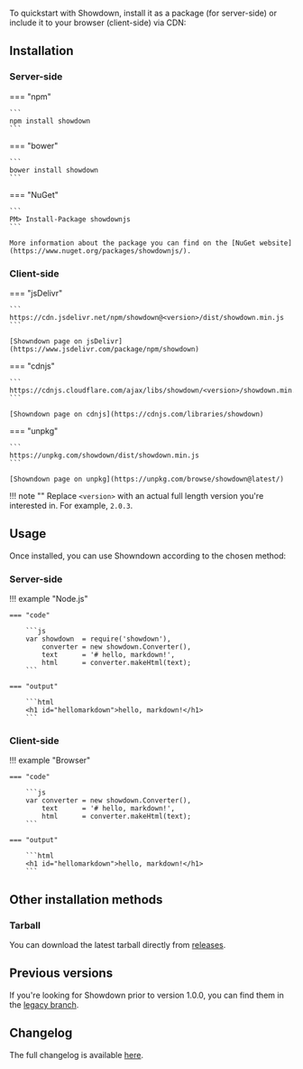 To quickstart with Showdown, install it as a package (for server-side) or include it to your browser (client-side) via CDN:

## Installation

### Server-side

=== "npm"

    ```
    npm install showdown
    ```

=== "bower"

    ```
    bower install showdown
    ```

=== "NuGet"

    ```
    PM> Install-Package showdownjs
    ```

    More information about the package you can find on the [NuGet website](https://www.nuget.org/packages/showdownjs/).

### Client-side

=== "jsDelivr"

    ```
    https://cdn.jsdelivr.net/npm/showdown@<version>/dist/showdown.min.js
    ```
    
    [Showndown page on jsDelivr](https://www.jsdelivr.com/package/npm/showdown)

=== "cdnjs"

    ```
    https://cdnjs.cloudflare.com/ajax/libs/showdown/<version>/showdown.min.js
    ```

    [Showndown page on cdnjs](https://cdnjs.com/libraries/showdown)

=== "unpkg"

    ```
    https://unpkg.com/showdown/dist/showdown.min.js
    ```

    [Showndown page on unpkg](https://unpkg.com/browse/showdown@latest/)

!!! note ""
    Replace `<version>` with an actual full length version you're interested in. For example, `2.0.3`.

## Usage

Once installed, you can use Showndown according to the chosen method:

### Server-side

!!! example "Node.js"

    === "code"

        ```js
        var showdown  = require('showdown'),
            converter = new showdown.Converter(),
            text      = '# hello, markdown!',
            html      = converter.makeHtml(text);
        ```
    
    === "output"

        ```html
        <h1 id="hellomarkdown">hello, markdown!</h1>
        ```

### Client-side

!!! example "Browser"

    === "code"

        ```js
        var converter = new showdown.Converter(),
            text      = '# hello, markdown!',
            html      = converter.makeHtml(text);
        ```

    === "output"

        ```html
        <h1 id="hellomarkdown">hello, markdown!</h1>
        ```

## Other installation methods

### Tarball

You can download the latest tarball directly from [releases][releases].

## Previous versions

If you're looking for Showdown prior to version 1.0.0, you can find them in the [legacy branch][legacy-branch].

## Changelog

The full changelog is available [here][changelog].

[legacy-branch]: https://github.com/showdownjs/showdown/tree/legacy
[releases]: https://github.com/showdownjs/showdown/releases
[changelog]: https://github.com/showdownjs/showdown/blob/master/CHANGELOG.md